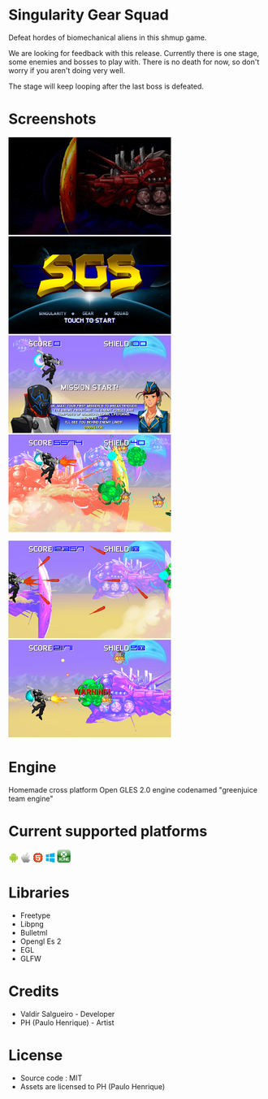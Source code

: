 # Singularity Gear Squad

Defeat hordes of biomechanical aliens in this shmup game.

We are looking for feedback with this release. Currently there is one stage, some enemies and bosses to play with. There is no death for now, so don't worry if you aren't doing very well. 

The stage will keep looping after the last boss is defeated.

# Screenshots
 ![alt](https://raw.githubusercontent.com/valdirSalgueiro/sgsCrossPlatform/master/promotion/SGS%202012-12-18%2023-04-16-02.png)
 ![alt](https://raw.githubusercontent.com/valdirSalgueiro/sgsCrossPlatform/master/promotion/SGS%202012-12-18%2023-04-44-68.png)
 ![alt](https://raw.githubusercontent.com/valdirSalgueiro/sgsCrossPlatform/master/promotion/SGS%202012-12-18%2023-04-59-45.png)
 ![alt](https://raw.githubusercontent.com/valdirSalgueiro/sgsCrossPlatform/master/promotion/SGS%202012-12-18%2023-05-58-80.png)

 ![alt](https://raw.githubusercontent.com/valdirSalgueiro/sgsCrossPlatform/master/promotion/SGS%202012-12-18%2023-06-39-19.png)
 ![alt](https://raw.githubusercontent.com/valdirSalgueiro/sgsCrossPlatform/master/promotion/SGS%202012-12-18%2023-07-42-24.png)


# Engine
Homemade cross platform Open GLES 2.0 engine codenamed "greenjuice team engine"

# Current supported platforms
![alt](https://raw.githubusercontent.com/valdirSalgueiro/sgsCrossPlatform/master/promotion/dl_android.png)
![alt](https://raw.githubusercontent.com/valdirSalgueiro/sgsCrossPlatform/master/promotion/dl_apple.png)
![alt](https://raw.githubusercontent.com/valdirSalgueiro/sgsCrossPlatform/master/promotion/dl_html5.gif)
![alt](https://raw.githubusercontent.com/valdirSalgueiro/sgsCrossPlatform/master/promotion/dl_uwp.png)
![alt](https://raw.githubusercontent.com/valdirSalgueiro/sgsCrossPlatform/master/promotion/xbox-icon-21.png)

# Libraries
- Freetype
- Libpng
- Bulletml
- Opengl Es 2
- EGL
- GLFW

# Credits
- Valdir Salgueiro - Developer
- PH (Paulo Henrique) - Artist

# License
- Source code : MIT
- Assets are licensed to PH (Paulo Henrique)
